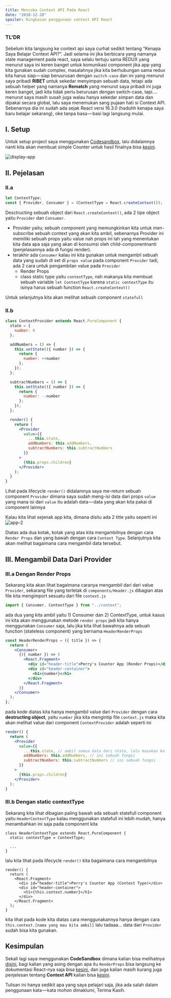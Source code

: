 ```yaml
---
title: Mencoba Context API Pada React
date: "2018-12-28"
spoiler: Ringkasan penggunaan context API React
---
```


### TL'DR

Sebelum kita langsung ke context api saya curhat sedikit tentang “Kenapa Saya Belajar Context API?”. Jadi selama ini jika berbicara yang namanya state management pada react, saya selalu tertuju sama REDUX yang menurut saya ini keren banget untuk komunikasi component jika app yang kita gunakan sudah complex, masalahnya jika kita berhubungan sama redux kita harus siap — siap beruurusan dengan `switch-case` dan ini yang menurut saya pribadi **RIBET** untuk sekedar menyimpan sebuah data, tetapi ada sebuah helper yang namanya **Rematch** yang menurut saya pribadi ini juga keren banget, jadi kita tidak perlu berurusan dengan switch-case, tapi…. menurut saya masih susah juga walau hanya sekedar simpan data dan dipakai secara global, lalu saya menemukan sang pujaan hati si Context API. Sebenarnya dia ini sudah ada sejak React versi 16.3.0 (haduhh kenapa saya baru belajar sekarang), oke tanpa basa — basi lagi langsung mulai.

## I. Setup

Untuk setup project saya menggunakan [Codesandbox](https://codesandbox.io/), lalu didalamnya nanti kita akan membuat simple Counter untuk hasil finalnya bisa [kesini](https://codesandbox.io/s/n7rj5lxrzp).

![display-app](./app.png)

## II. Pejelasan

### II.a

```jsx
let ContextType;
const { Provider, Consumer } = (ContextType = React.createContext());
```

Desctructing sebuah object dari `React.createContext()`, ada 2 tipe object yaitu `Provider` dan `Consumer`.

- Provider yaitu; sebuah component yang memungkinkan kita untuk men-subscribe sebuah context yang akan kita ambil, sebenarnya Provider ini memiliki sebuah props yaitu value nah props ini lah yang menentukan kita data apa saja yang akan di konsumsi oleh child-componentnanti (penjelasannya ada di fungsi render).
- terakhir ada `Consumer` kalau ini kita gunakan untuk mengambil sebuah data yang sudah di set di `props value` pada component `Provider` tadi, ada 2 cara untuk pengambilan value pada `Provider`
  - Render Props
  - class static type yaitu `contextType`, nah makanya kita membuat sebuah variable `let ContextType` karena `static contextType` itu isinya harus sebuah function `React.createContext()`

Untuk selanjutnya kita akan melihat sebuah component `statefull`

### II.b

```jsx
class ContextProvider extends React.PureComponent {
  state = {
    number: 0
  };

  addNumbers = () => {
    this.setState(({ number }) => {
      return {
        number: ++number
      };
    });
  };

  subtractNumbers = () => {
    this.setState(({ number }) => {
      return {
        number: --number
      };
    });
  };

  render() {
    return (
      <Provider
        value={{
          ...this.state,
          addNumbers: this.addNumbers,
          subtractNumbers: this.subtractNumbers
        }}
      >
        {this.props.children}
      </Provider>
    );
  }
}
```

Lihat pada lifecycle `render()` didalamnya saya me-return sebuah component `Provider` dimana saya sudah meng-isi data dari props `value` yang mana isi dari `value` itu adalah data — data yang akan kita pakai di component lainnya

Kalau kita lihat sejenak app kita, dimana disitu ada 2 title yaitu seperti ini
![app-2](./app-2.png)

Diatas ada dua kotak, kotak yang atas kita mengambilnya dengan cara `Render Props` dan yang bawah dengan cara `Context Type`. Selanjutnya kita akan melihat bagaimana cara mengambil data tersebut.

## III. Mengambil Data Dari Provider

### III.a Dengan Render Props

Sekarang kita akan lihat bagaimana caranya mengambil dari dari value `Provider`, sekarang file yang terletak di `components/Header.js` dibagian atas file kita mengimport sesuatu dari file `context.js`

```jsx
import { Consumer, ContextType } from "../context";
```

ada dua yang kita ambil yaitu 1) Consumer dan 2) ContextType, untuk kasus ini kita akan menggunakan metode `render props` jadi kita hanya menggunakan `Consumer` saja, lalu jika kita lihat bawahnya ada sebuah function (stateless component) yang bernama `HeaderRenderProps`

```jsx
const HeaderRenderProps = ({ title }) => {
  return (
    <Consumer>
      {({ number }) => (
        <React.Fragment>
          <div id="header-title">Perry's Counter App (Render Props)</div>
          <div id="header-container">
            <h1>{number}</h1>
          </div>
        </React.Fragment>
      )}
    </Consumer>
  );
};
```

pada kode diatas kita hanya mengambil value dari `Provider` dengan cara **destructing object**, yaitu `number` jika kita mengintip file `context.js` maka kita akan melihat value dari component `ContextProvider` adalah seperti ini

```jsx
render() {
  return (
    <Provider
      value={{
        ...this.state, // ambil semua data dari state, lalu masukan ke dalam sini
        addNumbers: this.addNumbers, // ini sebuah fungsi
        subtractNumbers: this.subtractNumbers // ini sebuah fungsi
      }}
    >
      {this.props.children}
    </Provider>
  );
}
```

### III.b Dengan static contextType

Sekarang kita lihat dibagian paling bawah ada sebuah statefull component yaitu `HeaderContextType` kalau menggunakan statefull ini lebih mudah, hanya menambahkan ini saja pada component kita

```jsx{2}
class HeaderContextType extends React.PureComponent {
  static contextType = ContextType;

  ...
}
```

lalu kita lihat pada lifecycle `render()` kita bagaimana cara mengambilnya

```jsx{6}
render() {
  return (
    <React.Fragment>
      <div id="header-title">Perry's Counter App (Context Type)</div>
      <div id="header-container">
        <h1>{this.context.number}</h1>
      </div>
    </React.Fragment>
  );
}
```

kita lihat pada kode kita diatas cara menggunakannya hanya dengan cara `this.context.[nama yang mau kita ambil]` lalu tadaaa… data dari `Provider` sudah bisa kita gunakan.

## Kesimpulan

Sekali lagi saya menggunakan **CodeSandbox** dimana kalian bisa melihatnya [disini](https://codesandbox.io/s/n7rj5lxrzp), bagi kalian yang asing dengan apa itu `RenderProps` bisa langsung ke dokumentasi React-nya saja bisa [kesini](https://reactjs.org/docs/render-props.html), dan juga kalian masih kurang juga penjelesan tentang **Context API** kalian bisa [kesini](https://reactjs.org/docs/context.html).

Tulisan ini hanya sedikit apa yang saya pelajari saja, jika ada salah dalam penggunaan kata — kata mohon dimaklumi, Terima Kasih.
